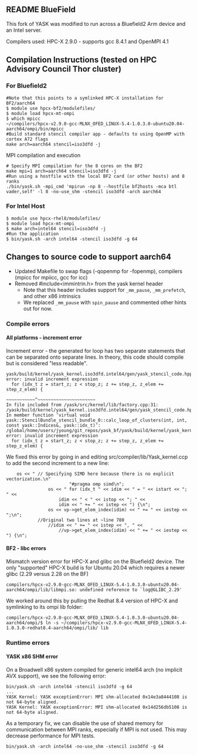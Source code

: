 ## README BlueField

This fork of YASK was modified to run across a Bluefield2 Arm device and an Intel server. 

Compilers used: HPC-X 2.9.0 - supports gcc 8.4.1 and OpenMPI 4.1

## Compilation Instructions (tested on HPC Advisory Council Thor cluster)

### For Bluefield2

```
#Note that this points to a symlinked HPC-X installation for BF2/aarch64
$ module use hpcx-bf2/modulefiles/
$ module load hpcx-mt-ompi
$ which mpicc
~/compilers/hpcx-v2.9.0-gcc-MLNX_OFED_LINUX-5.4-1.0.3.0-ubuntu20.04-aarch64/ompi/bin/mpicc 
#Build standard stencil compiler app - defaults to using OpenMP with cortex A72 flags
make arch=aarch64 stencil=iso3dfd -j
```

MPI compilation and execution
```
# Specify MPI compilation for the 8 cores on the BF2
make mpi=1 arch=aarch64 stencil=iso3dfd -j
#Run using a hostfile with the local BF2 card (or other hosts) and 8 ranks
./bin/yask.sh -mpi_cmd 'mpirun -np 8 --hostfile bf2hosts -mca btl vader,self' -l 8 -no-use_shm -stencil iso3dfd -arch aarch64
```
### For Intel Host

```
$ module use hpcx-rhel8/modulefiles/
$ module load hpcx-mt-ompi
$ make arch=intel64 stencil=iso3dfd -j
#Run the application
$ bin/yask.sh -arch intel64 -stencil iso3dfd -g 64
```

## Changes to source code to support aarch64
* Updated Makefile to swap flags (-qopenmp for -fopenmp), compilers (mpicc for mpiicc, gcc for icc)
* Removed #include<immintrin.h> from the yask kernel header
    * Note that this header includes support for `_mm_pause`, `_mm_prefetch`, and other x86 intrinsics
    * We replaced `_mm_pause` with `spin_pause` and commented other hints out for now.

### Compile errors

#### All platforms - increment error
Increment error - the generated for loop has two separate statements that can be separated onto separate lines. In theory, this code should compile but is considered "less readable".
```
yask/build/kernel/yask_kernel.iso3dfd.intel64/gen/yask_stencil_code.hpp:1392:49: error: invalid increment expression
  for (idx_t z = start_z; z < stop_z; z += step_z, z_elem += step_z_elem) {
                                      ~~~~~~~~~~~^~~~~~~~~~~~~~~~~~~~~~~
In file included from /yask/src/kernel/lib/factory.cpp:31:
/yask/build/kernel/yask_kernel.iso3dfd.intel64/gen/yask_stencil_code.hpp: In member function ‘virtual void yask::StencilBundle_stencil_bundle_0::calc_loop_of_clusters(int, int, const yask::Indices&, yask::idx_t)’:
/global/home/users/jyoung/git_repos/yask_bf/yask/build/kernel/yask_kernel.iso3dfd.intel64/gen/yask_stencil_code.hpp:3357:49: error: invalid increment expression
  for (idx_t z = start_z; z < stop_z; z += step_z, z_elem += step_z_elem) {
```
We fixed this error by going in and editing src/compiler/lib/Yask_kernel.ccp to add the second increment to a new line:

```
    os << " // Specifying SIMD here because there is no explicit vectorization.\n"
                        "#pragma omp simd\n";
                os << " for (idx_t " << idim << " = " << istart << "; " <<
                    idim << " < " << istop << "; " <<
                    idim << " += " << istep << ") {\n";
                os << vp->get_elem_index(idim) << " += " << iestep << ";\n";
		    //Original two lines at ~line 780
	            //idim << " += " << istep << ", " <<
                    //vp->get_elem_index(idim) << " += " << iestep << ") {\n";
```

#### BF2 - libc errors
Mismatch version error for HPC-X and glibc on the Bluefield2 device. The only "supported" HPC-X build is for Ubuntu 20.04 which requires a newer glibc (2.29 versus 2.28 on the BF)
```
compilers/hpcx-v2.9.0-gcc-MLNX_OFED_LINUX-5.4-1.0.3.0-ubuntu20.04-aarch64/ompi/lib/libmpi.so: undefined reference to `log@GLIBC_2.29'
```
We worked around this by pulling the Redhat 8.4 version of HPC-X and symlinking to its ompi lib folder:
```
compilers/hpcx-v2.9.0-gcc-MLNX_OFED_LINUX-5.4-1.0.3.0-ubuntu20.04-aarch64/ompi/$ ln -s ~/compilers/hpcx-v2.9.0-gcc-MLNX_OFED_LINUX-5.4-1.0.3.0-redhat8.4-aarch64/ompi/lib/ lib
```

### Runtime errors

#### YASK x86 SHM error

On a Broadwell x86 system compiled for generic intel64 arch (no implicit AVX support), we see the following error:
```
bin/yask.sh -arch intel64 -stencil iso3dfd -g 64
...
YASK Kernel: YASK exceptionError: MPI shm-allocated 0x14e3a8444108 is not 64-byte aligned.
YASK Kernel: YASK exceptionError: MPI shm-allocated 0x14d256db5108 is not 64-byte aligned.
```

As a temporary fix, we can disable the use of shared memory for communication between MPI ranks, especially if MPI is not used. This may decrease performance for MPI tests.
```
bin/yask.sh -arch intel64 -no-use_shm -stencil iso3dfd -g 64
```
